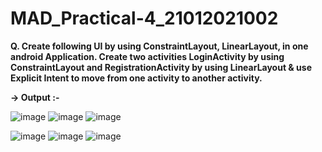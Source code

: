 # MAD_Practical-4_21012021002
**Q. Create following UI by using ConstraintLayout, LinearLayout, in one android Application. Create two activities LoginActivity by using ConstraintLayout and RegistrationActivity by using LinearLayout & use Explicit Intent to move from one activity to another activity.**

**-> Output :-**

![image](https://github.com/Divy484/MAD_Practical-4_21012011072/assets/98522523/e1f08dab-e752-4bbd-b115-2ea01e9583cf)
![image](https://github.com/Divy484/MAD_Practical-4_21012011072/assets/98522523/7af1ba25-9610-4a36-9a6a-1a00e7324142)
![image](https://github.com/Divy484/MAD_Practical-4_21012011072/assets/98522523/451ea063-696f-4792-ba69-7438550a61ff)


![image](https://github.com/Divy484/MAD_Practical-4_21012011072/assets/98522523/12b8e6c7-b64f-4816-8f53-0099215e34d1)
![image](https://github.com/Divy484/MAD_Practical-4_21012011072/assets/98522523/02544be3-0347-4370-aeb7-1730e41bb614)
![image](https://github.com/Divy484/MAD_Practical-4_21012011072/assets/98522523/f9f4fee2-3e8e-4b53-b6d8-d66b101693e4)
